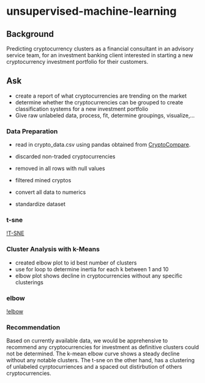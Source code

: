 # unsupervised-machine-learning
## Background
Predicting cryptocurrency clusters as a financial consultant in an advisory service team, for an investment banking client interested in starting a new cryptocurrency investment portfolio for their customers.

## Ask
* create a report of what cryptocurrencies are trending on the market
* determine whether the cryptocurrencies can be grouped to create classification systems for a new investment portfolio
* Give raw unlabeled data, process, fit, determine groupings, visualize,...

### Data Preparation
* read in crypto_data.csv using pandas obtained from [CryptoCompare](https://min-api.cryptocompare.com/data/all/coinlist).

* discarded non-traded cryptocurrencies
* removed in all rows with null values
* filtered mined cryptos
* convert all data to numerics
* standardize dataset

### t-sne
[!T-SNE](https://github.com/cc-christin/unsupervised-machine-learning/blob/main/tsne.png)

### Cluster Analysis with k-Means
* created elbow plot to id best number of clusters
* use for loop to determine inertia for each k between 1 and 10
* elbow plot shows decline in cryptocurrencies without any specific clusterings

### elbow
[!elbow](https://github.com/cc-christin/unsupervised-machine-learning/blob/main/elbow.png)

### Recommendation
Based on currently available data, we would be apprehensive to recommend any cryptocurrencies for investment as definitive clusters could not be determined. The k-mean elbow curve shows a steady decline without any notable clusters. The t-sne on the other hand, has a clustering of unlabeled cyrptocurriences and a spaced out distirbution of others cryptocurrencies.
